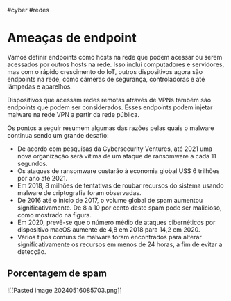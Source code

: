 #cyber #redes
# Ameaças de endpoint

Vamos definir endpoints como hosts na rede que podem acessar ou serem acessados por outros hosts na rede. Isso inclui computadores e servidores, mas com o rápido crescimento do IoT, outros dispositivos agora são endpoints na rede, como câmeras de segurança, controladoras e até lâmpadas e aparelhos.

Dispositivos que acessam redes remotas através de VPNs também são endpoints que podem ser considerados. Esses endpoints podem injetar malware na rede VPN a partir da rede pública.

Os pontos a seguir resumem algumas das razões pelas quais o malware continua sendo um grande desafio:

- De acordo com pesquisas da Cybersecurity Ventures, até 2021 uma nova organização será vítima de um ataque de ransomware a cada 11 segundos.
- Os ataques de ransomware custarão à economia global US$ 6 trilhões por ano até 2021.
- Em 2018, 8 milhões de tentativas de roubar recursos do sistema usando malware de criptografia foram observadas.
- De 2016 até o início de 2017, o volume global de spam aumentou significativamente. De 8 a 10 por cento deste spam pode ser malicioso, como mostrado na figura.
- Em 2020, prevê-se que o número médio de ataques cibernéticos por dispositivo macOS aumente de 4,8 em 2018 para 14,2 em 2020.
- Vários tipos comuns de malware foram encontrados para alterar significativamente os recursos em menos de 24 horas, a fim de evitar a detecção.

## Porcentagem de spam

![[Pasted image 20240516085703.png]]













